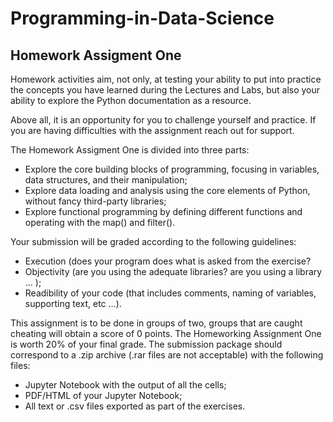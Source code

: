 # Programming-in-Data-Science
## Homework Assigment One

Homework activities aim, not only, at testing your ability to put into practice the concepts you have learned during the Lectures and Labs, but also your ability to explore the Python documentation as a resource.

Above all, it is an opportunity for you to challenge yourself and practice. If you are having difficulties with the assignment reach out for support.

The Homework Assigment One is divided into three parts:
+    Explore the core building blocks of programming, focusing in variables, data structures, and their manipulation;
+    Explore data loading and analysis using the core elements of Python, without fancy third-party libraries;
+    Explore functional programming by defining different functions and operating with the map() and filter().

Your submission will be graded according to the following guidelines:
+    Execution (does your program does what is asked from the exercise?
+    Objectivity (are you using the adequate libraries? are you using a library ... );
+    Readibility of your code (that includes comments, naming of variables, supporting text, etc ...).

This assignment is to be done in groups of two, groups that are caught cheating will obtain a score of 0 points.
The Homeworking Assignment One is worth 20% of your final grade.
The submission package should correspond to a .zip archive (.rar files are not acceptable) with the following files:
+    Jupyter Notebook with the output of all the cells;
+    PDF/HTML of your Jupyter Notebook;
+    All text or .csv files exported as part of the exercises.
